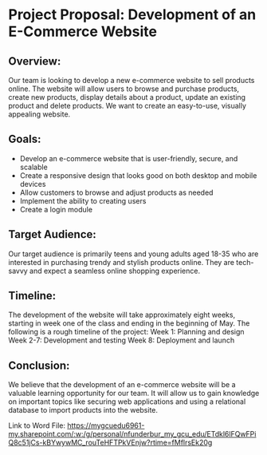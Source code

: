 # Project Proposal: Development of an E-Commerce Website

## Overview: 
Our team is looking to develop a new e-commerce website to sell products online. The website will allow users to browse and purchase products, create new products, display details about a product, update an existing product and delete products. We want to create an easy-to-use, visually appealing website.

## Goals:

- Develop an e-commerce website that is user-friendly, secure, and scalable
- Create a responsive design that looks good on both desktop and mobile devices
- Allow customers to browse and adjust products as needed
- Implement the ability to creating users
- Create a login module

## Target Audience: 
Our target audience is primarily teens and young adults aged 18-35 who are interested in purchasing trendy and stylish products online. They are tech-savvy and expect a seamless online shopping experience.

## Timeline: 
The development of the website will take approximately eight weeks, starting in week one of the class and ending in the beginning of May. The following is a rough timeline of the project: Week 1: Planning and design Week 2-7: Development and testing Week 8: Deployment and launch

## Conclusion: 
We believe that the development of an e-commerce website will be a valuable learning opportunity for our team. It will allow us to gain knowledge on important topics like securing web applications and using a relational database to import products into the website.

Link to Word File: https://mygcuedu6961-my.sharepoint.com/:w:/g/personal/nfunderbur_my_gcu_edu/ETdkl6lFQwFPiQ8c51jCs-kBYwywMC_rouTeHFTPkVEnjw?rtime=fMflrsEk20g